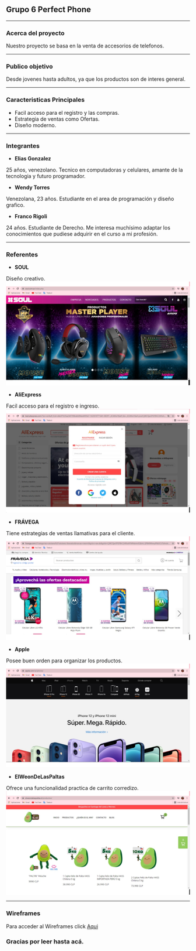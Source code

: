 ## **Grupo 6 Perfect Phone**
___
### **Acerca del proyecto**
Nuestro proyecto se basa en la venta de accesorios de telefonos.
___
### **Publico objetivo**
Desde jovenes hasta adultos, ya que los productos son de interes general.
___
### **Caracteristicas Principales**
- Facil acceso para el registro y las compras.
- Estrategia de ventas como Ofertas.
- Diseño moderno.
___
### **Integrantes**
- **Elias Gonzalez**

25 años, venezolano. Tecnico en computadoras y celulares, amante de la tecnologia y futuro programador.

- **Wendy Torres**

Venezolana, 23 años. Estudiante en el area de programación y diseño grafico.

- **Franco Rigoli**

24 años. Estudiante de Derecho. Me interesa muchísimo adaptar los conocimientos que pudiese adquirir en el curso a mi profesión. 
___
### **Referentes**
- **SOUL**

Diseño creativo.
<img src="img/soul.jpg">

- **AliExpress**

Facil acceso para el registro e ingreso.
<img src="img/aliexpress.jpg">

- **FRÁVEGA**

Tiene estrategias de ventas llamativas para el cliente.
<img src="img/fravega.jpg">


- **Apple**

Posee buen orden para organizar los productos.
<img src="img/apple.jpg">


- **ElWeonDeLasPaltas**

Ofrece una funcionalidad practica de carrito corredizo.
<img src="img/paltas.jpg">
___
### **Wireframes**
Para acceder al Wireframes click [Aqui](https://www.figma.com/file/2orbMlNfO97jfdHHqfMwvy/Perfect-Phone?node-id=0%3A1 "Aqui")

### **Gracias por leer hasta acá.**
